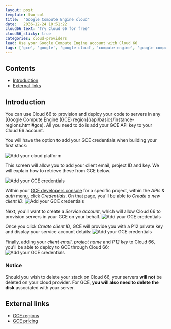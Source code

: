 ```yaml
---
layout: post
template: two-col
title:  "Google Compute Engine cloud"
date:   2036-12-24 10:51:22
cloud66_text: "Try Cloud 66 for free"
cloud66_sticky: true
categories: cloud-providers
lead: Use your Google Compute Engine account with Cloud 66
tags: ['gce', 'google', 'google cloud', 'compute engine', 'google compute engine']
---
```


<h2>Contents</h2>
<ul class="page-toc">
	<li>
		<a href="#intro">Introduction</a>
	</li>
	<li>
		<a href="#external">External links</a>
	</li>
</ul>

<h2 id="activation">Introduction</h2>
You can use Cloud 66 to provision and deploy your code to servers in any [Google Compute Engine (GCE) region](/api/basics/instance-regions.html#gce). All you need to do is add your GCE API key to your Cloud 66 account.

You will have the option to add your GCE credentials when building your first stack:

![Add your cloud platform](http://cdn.cloud66.com/images/help/cloud_connect.png)

This screen will allow you to add your client email, project ID and key. We will explain how to retrieve these from GCE below.

![Add your GCE credentials](http://cdn.cloud66.com/images/help/gce_add.png)

Within your [GCE developers console](https://console.developers.google.com/project) for a specific project, within the _APIs & auth_ menu, click _Credentials_. On that page, you'll be able to _Create a new client ID_:
![Add your GCE credentials](http://cdn.cloud66.com/images/help/gce_new_client.png)

Next, you'll want to create a _Service account_, which will allow Cloud 66 to provision servers in your GCE on your behalf.
![Add your GCE credentials](http://cdn.cloud66.com/images/help/gce_create_service_account.png)

Once you click _Create client ID_, GCE will provide you with a P12 private key and display your service account details:
![Add your GCE credentials](http://cdn.cloud66.com/images/help/gce_new_service_account.png)

Finally, adding your _client email_, _project name_ and _P12 key_ to Cloud 66, you'll be able to deploy to GCE through Cloud 66:
![Add your GCE credentials](http://cdn.cloud66.com/images/help/gce_deploy.png)

<div class="notice notice-warning">
    <h3>Notice</h3>
    <p>Should you wish to delete your stack on Cloud 66, your servers <b>will not</b> be deleted on your cloud provider. For GCE, <b>you will also need to delete the disk</b> associated with your server.</p>
</div>

<h2 id="external">External links</h2>
<ul>
	<li><a href="https://developers.google.com/compute/docs/zones#available" target="_blank">GCE regions</a></li>
	<li><a href="https://cloud.google.com/products/compute-engine/#pricing" target="_blank">GCE pricing</a></li>
</ul>
